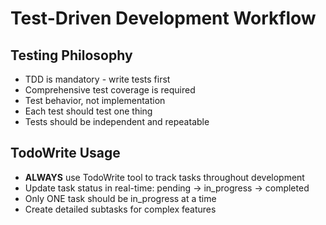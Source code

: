 # Test-Driven Development Workflow

## Testing Philosophy
- TDD is mandatory - write tests first
- Comprehensive test coverage is required
- Test behavior, not implementation
- Each test should test one thing
- Tests should be independent and repeatable

## TodoWrite Usage
- **ALWAYS** use TodoWrite tool to track tasks throughout development
- Update task status in real-time: pending → in_progress → completed
- Only ONE task should be in_progress at a time
- Create detailed subtasks for complex features